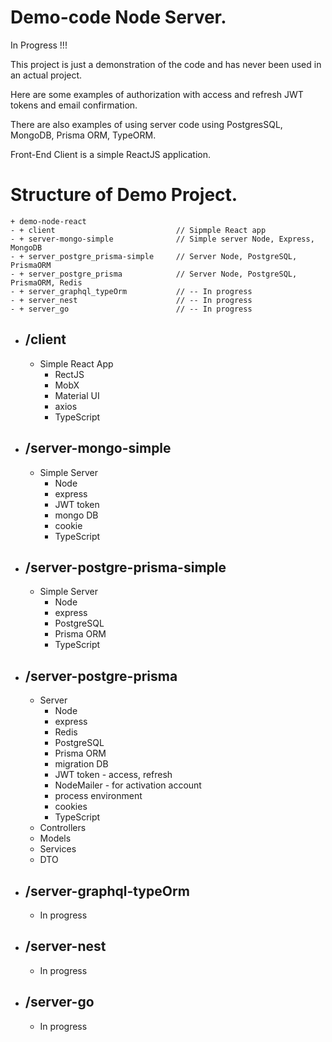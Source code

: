 # Demo-code Node Server.
In Progress !!!

This project is just a demonstration of the code and has never been used in an actual project.

Here are some examples of authorization with access and refresh JWT tokens and email confirmation.

There are also examples of using server code using PostgresSQL, MongoDB, Prisma ORM, TypeORM.

Front-End Client is a simple ReactJS application.

# Structure of Demo Project.
```
+ demo-node-react
- + client                           // Sipmple React app
- + server-mongo-simple              // Simple server Node, Express, MongoDB
- + server_postgre_prisma-simple     // Server Node, PostgreSQL, PrismaORM
- + server_postgre_prisma            // Server Node, PostgreSQL, PrismaORM, Redis
- + server_graphql_typeOrm           // -- In progress
- + server_nest                      // -- In progress
- + server_go                        // -- In progress
```

- ## /client
  - Simple React App
    - RectJS
    - MobX
    - Material UI
    - axios
    - TypeScript

- ## /server-mongo-simple
  - Simple Server
    - Node
    - express
    - JWT token
    - mongo DB
    - cookie
    - TypeScript

- ## /server-postgre-prisma-simple
  - Simple Server
    - Node
    - express
    - PostgreSQL
    - Prisma ORM
    - TypeScript

- ## /server-postgre-prisma
  - Server
    - Node
    - express
    - Redis
    - PostgreSQL
    - Prisma ORM
    - migration DB
    - JWT token - access, refresh
    - NodeMailer - for activation account
    - process environment
    - cookies
    - TypeScript
  - Controllers
  - Models
  - Services
  - DTO
  

- ## /server-graphql-typeOrm
  - In progress

- ## /server-nest
  - In progress

- ## /server-go
  - In progress
